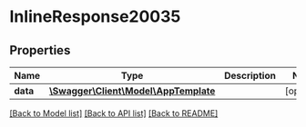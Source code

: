 # InlineResponse20035

## Properties
Name | Type | Description | Notes
------------ | ------------- | ------------- | -------------
**data** | [**\Swagger\Client\Model\AppTemplate**](AppTemplate.md) |  | [optional] 

[[Back to Model list]](../../README.md#documentation-for-models) [[Back to API list]](../../README.md#documentation-for-api-endpoints) [[Back to README]](../../README.md)

